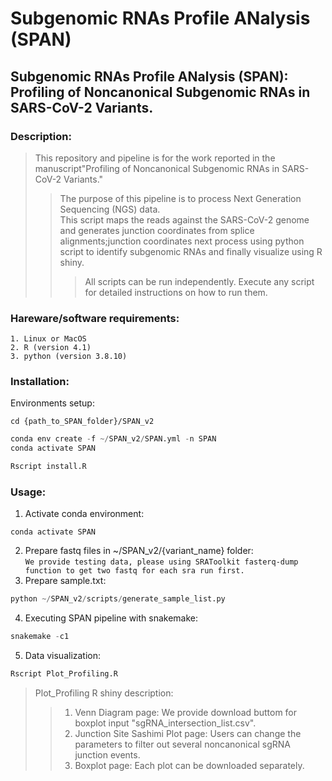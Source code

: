 # Subgenomic RNAs Profile ANalysis (SPAN)

## Subgenomic RNAs Profile ANalysis (SPAN): Profiling of Noncanonical Subgenomic RNAs in SARS-CoV-2 Variants.

### Description:
>This repository and pipeline is for the work reported in the manuscript"Profiling of Noncanonical Subgenomic RNAs in SARS-CoV-2 Variants."  
>>The purpose of this pipeline is to process Next Generation Sequencing (NGS) data.   
>>This script maps the reads against the SARS-CoV-2 genome and generates junction coordinates from splice alignments;junction coordinates next process using python script to identify subgenomic RNAs and finally visualize using R shiny.  
>>>All scripts can be run independently. Execute any script for detailed instructions on how to run them.
### Hareware/software requirements: 
    1. Linux or MacOS
    2. R (version 4.1)
    3. python (version 3.8.10)
### Installation:
Environments setup:
```shell
cd {path_to_SPAN_folder}/SPAN_v2
```
```python
conda env create -f ~/SPAN_v2/SPAN.yml -n SPAN
conda activate SPAN
```
```r
Rscript install.R
```         
### Usage:  
1. Activate conda environment:
```shell
conda activate SPAN
```
2. Prepare fastq files in ~/SPAN_v2/{variant_name} folder:  
`We provide testing data, please using SRAToolkit fasterq-dump function to get two fastq for each sra run first.`
3. Prepare sample.txt:
```python
python ~/SPAN_v2/scripts/generate_sample_list.py
```    
4. Executing SPAN pipeline with snakemake:
```python
snakemake -c1
```
5. Data visualization:
```r    
Rscript Plot_Profiling.R
```
> Plot_Profiling R shiny description:  
>>1. Venn Diagram page: We provide download buttom for boxplot input "sgRNA_intersection_list.csv".  
>>2. Junction Site Sashimi Plot page: Users can change the parameters to filter out several noncanonical sgRNA junction events.  
>>3. Boxplot page: Each plot can be downloaded separately.

